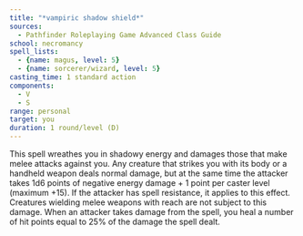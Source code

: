 ```yaml
---
title: "*vampiric shadow shield*"
sources:
  - Pathfinder Roleplaying Game Advanced Class Guide
school: necromancy
spell_lists:
  - {name: magus, level: 5}
  - {name: sorcerer/wizard, level: 5}
casting_time: 1 standard action
components:
  - V
  - S
range: personal
target: you
duration: 1 round/level (D)
---
```


This spell wreathes you in shadowy energy and damages those that make melee attacks against you. Any creature that strikes you with its body or a handheld weapon deals normal damage, but at the same time the attacker takes 1d6 points of negative energy damage + 1 point per caster level (maximum +15). If the attacker has spell resistance, it applies to this effect. Creatures wielding melee weapons with reach are not subject to this damage. When an attacker takes damage from the spell, you heal a number of hit points equal to 25% of the damage the spell dealt.

